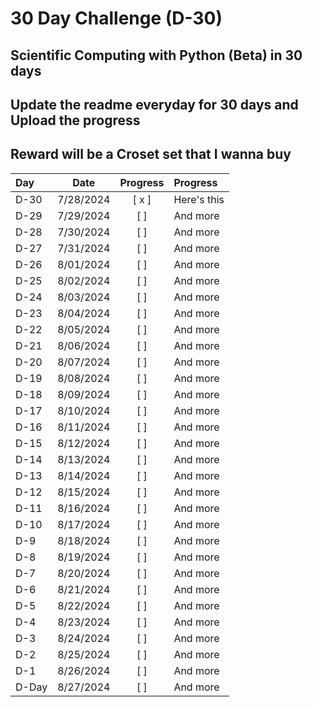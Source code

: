 # 30 Day Challenge (D-30)

## Scientific Computing with Python (Beta) in 30 days
## Update the readme everyday for 30 days and Upload the progress
## Reward will be a Croset set that I wanna buy

| Day      | Date     | Progress     | Progress
| :---        |    :----:   |    :----:   | :---        |
| D-30      | 7/28/2024       | [ x ]   | Here's this   |
| D-29   | 7/29/2024        | [ ]      | And more      |
| D-28   | 7/30/2024        | [ ]      | And more      |
| D-27   | 7/31/2024        | [ ]      | And more      |
| D-26   | 8/01/2024        | [ ]      | And more      | 
| D-25   | 8/02/2024        | [ ]      | And more      | 
| D-24   | 8/03/2024        | [ ]      | And more      | 
| D-23   | 8/04/2024        | [ ]      | And more      | 
| D-22   | 8/05/2024        | [ ]      | And more      | 
| D-21   | 8/06/2024        | [ ]      | And more      | 
| D-20   | 8/07/2024        | [ ]      | And more      | 
| D-19   | 8/08/2024        | [ ]      | And more      | 
| D-18   | 8/09/2024        | [ ]      | And more      | 
| D-17   | 8/10/2024        | [ ]      | And more      | 
| D-16   | 8/11/2024        | [ ]      | And more      | 
| D-15   | 8/12/2024        | [ ]      | And more      | 
| D-14   | 8/13/2024        | [ ]      | And more      | 
| D-13   | 8/14/2024        | [ ]      | And more      | 
| D-12   | 8/15/2024        | [ ]      | And more      | 
| D-11   | 8/16/2024        | [ ]      | And more      | 
| D-10   | 8/17/2024        | [ ]      | And more      | 
| D-9    | 8/18/2024        | [ ]      | And more      | 
| D-8    | 8/19/2024        | [ ]      | And more      | 
| D-7    | 8/20/2024        | [ ]      | And more      | 
| D-6    | 8/21/2024        | [ ]      | And more      | 
| D-5    | 8/22/2024        | [ ]      | And more      | 
| D-4    | 8/23/2024        | [ ]      | And more      | 
| D-3    | 8/24/2024        | [ ]      | And more      | 
| D-2    | 8/25/2024        | [ ]      | And more      | 
| D-1    | 8/26/2024        | [ ]      | And more      | 
| D-Day    | 8/27/2024        | [ ]      | And more      | 
